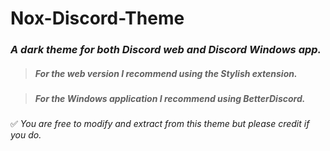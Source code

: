 # Nox-Discord-Theme
### *A dark theme for both Discord web and Discord Windows app.*

>##### For the web version I recommend using the Stylish extension.

>##### For the Windows application I recommend using BetterDiscord.

:white_check_mark: *You are free to modify and extract from this theme but please credit if you do.*
